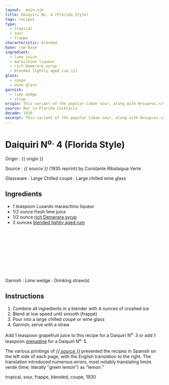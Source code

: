 ```yaml
---
layout: _main.njk
title: Daiquiri No. 4 (Florida Style)
tags: recipes
type:
  - tropical
  - sour
  - frappe
characteristic: blended
base: rum base
ingredient:
  - lime juice
  - maraschino liqueur
  - rich Demerara syrup
  - blended lightly aged rum (2)
glass:
  - coupe
  - wine glass
garnish:
  - lime wedge
  - straw
origin: This variant of the popular Cuban sour, along with N<sup>os.</sup> 1, 2, 3, and 5, was codified by barman Constante Ribalaigua at Havana's El Floridita Bar. As printed in <cite>Bar la Florida Cocktails</cite>, the recipe is served <span lang="fr">frappé</span>.
source: Bar la Florida Cocktails
decade: 1930
excerpt: This variant of the popular Cuban sour, along with N<sup>os.</sup> 1, 2, 3, and 5, was codified by barman Constante Ribalaigua at Havana's El Floridita Bar.
---
```

<!-- markdownlint-disable MD025 -->
# Daiquiri N<sup>o.</sup> 4 (Florida Style)
<!-- markdownlint-disable MD025 -->

Origin
  : {{ origin }}

Source
  : <cite><span data-pagefind-filter="Source">{{ source }}</span></cite> (1935 reprint) by Constante Ribalaigua Verte

Glassware
  : Large Chilled coupé
  : Large chilled wine glass

## Ingredients

* 1 teaspoon Luxardo maraschino liqueur
* 1/2 ounce fresh lime juice
* 1/2 ounce [rich Demerara syrup](/mixes/2-1-simple-syrup)
* 2 ounces [blended lightly aged rum](/rums/04-rum-blended-lightly-aged/)<icon-l space="1em" class="bigger" label="(2)"><span class="with-icon"><svg class="icon"><use href="/assets/images/icons/circle-2.svg#circle-2"></use></svg></span></icon-l>

Garnish
  : <span data-pagefind-filter="Garnish">Lime wedge</span>
  : <span data-pagefind-filter="Garnish">Drinking straw(s)</span>

## Instructions

1. Combine all ingredients in a blender with 4 ounces of crushed ice
2. Blend at low speed until smooth (<span lang="fr">frappé</span>)
3. Pour into a large chilled coupé or wine glass
4. Garnish; serve with a straw

<tiki-callout type="tip">

Add 1 teaspoon grapefruit juice to this recipe for a Daiquiri N<sup>o.</sup> 3 or add 1 teaspoon [grenadine](/mixes/grenadine) for a Daiquiri N<sup>o.</sup> 5.

</tiki-callout>

<tiki-callout type="note">

The various printings of <cite><a href="https://euvs-vintage-cocktail-books.cld.bz/1935-Bar-la-Florida-Cocktails" target="_blank" rel="external noopener"><span data-pagefind-filter="Source">{{ source }}</span></a></cite> presented the recipes in Spanish on the left side of each page, with the English translation to the right. The translation introduced numerous errors, most notably translating <span lang="es">limón verde</span> (lime; literally "green lemon") as <q>lemon.</q>

</tiki-callout>

<div
  class="sr-only"
  data-cat[0]="Drink"
  data-type[0]="Tropical"
  data-type[1]="Sour"
  data-type[2]="Frappé"
  data-char[0]="Blended"
  data-base[0]="Rum/Cane spirits"
  data-ingredient[0]="Lime juice"
  data-ingredient[1]="Maraschino liqueur"
  data-ingredient[2]="Luxardo maraschino liqueur"
  data-ingredient[3]="Rich Demerara syrup"
  data-ingredient[4]="Blended lightly aged rum [2]"
  data-origin[0]="Constantino Ribalaigua Vert"
  data-origin[1]="El Floridita, Havana"
  data-glass[0]="Coupé"
  data-glass[1]="Wine glass"
  data-decade[0]="1930"
  data-pagefind-filter="
    Category[data-cat[0]],
    Type[data-type[0]],
    Type[data-type[1]],
    Type[data-type[2]],
    Characteristic[data-char[0]],
    Base[data-base[0]],
    Ingredient[data-ingredient[0]],
    Ingredient[data-ingredient[1]],
    Ingredient[data-ingredient[2]],
    Ingredient[data-ingredient[3]],
    Ingredient[data-ingredient[4]],
    Origin[data-origin[0]],
    Origin[data-origin[1]],
    Glassware[data-glass[0]],
    Glassware[data-glass[1]],
    Decade[data-decade[0]]
  "
>
</div>

<div class="keywords" aria-hidden>tropical, sour, frappe, blended, coupe, 1930</div>
